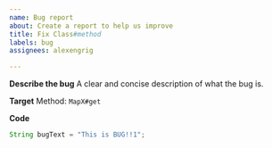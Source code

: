 ```yaml
---
name: Bug report
about: Create a report to help us improve
title: Fix Class#method
labels: bug
assignees: alexengrig

---
```


**Describe the bug**
A clear and concise description of what the bug is.

**Target**
Method: `MapX#get`

**Code**
```java
String bugText = "This is BUG!!1";
```
